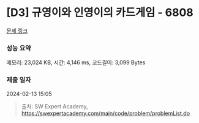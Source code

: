 # [D3] 규영이와 인영이의 카드게임 - 6808 

[문제 링크](https://swexpertacademy.com/main/code/problem/problemDetail.do?contestProbId=AWgv9va6HnkDFAW0) 

### 성능 요약

메모리: 23,024 KB, 시간: 4,146 ms, 코드길이: 3,099 Bytes

### 제출 일자

2024-02-13 15:05



> 출처: SW Expert Academy, https://swexpertacademy.com/main/code/problem/problemList.do